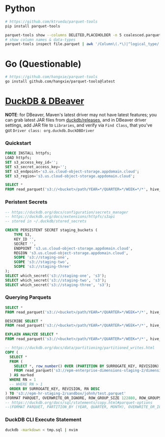 # Python
```bash
# https://github.com/ktrueda/parquet-tools
pip install parquet-tools

parquet-tools show --columns DELETED,PLACEHOLDER -n 5 coalesced.parquet
# show column names & data-types
parquet-tools inspect file.parquet | awk '/Column\(.*\)|^logical_type/'
```

# Go (Questionable)
```bash
# https://github.com/hangxie/parquet-tools
go install github.com/hangxie/parquet-tools@latest
```

# [DuckDB & DBeaver](https://duckdb.org/docs/guides/sql_editors/dbeaver)
__NOTE__: for DBeaver, Maven's latest driver may not have latest features; you
can grab latest JAR files from
[duckdb/releases](https://github.com/duckdb/duckdb/releases), and in DBeaver
driver settings, add JAR file to `Libraries`, and verify via `Find Class`, that
you've got `Driver class: org.duckdb.DuckDBDriver`
### Quickstart
```sql
FORCE INSTALL httpfs;
LOAD httpfs;
SET s3_access_key_id='';
SET s3_secret_access_key='';
SET s3_endpoint='s3.us.cloud-object-storage.appdomain.cloud';
SET s3_region='s3.us.cloud-object-storage.appdomain.cloud';

SELECT *
FROM read_parquet('s3://<bucket>/path/YEAR=*/QUARTER=*/WEEK=*/*', hive_partitioning=1);
```

### Peristent Secrets
```sql
-- https://duckdb.org/docs/configuration/secrets_manager
-- https://duckdb.org/docs/extensions/httpfs/s3api
-- stored in ~/.duckdb/stored_secrets

CREATE PERSISTENT SECRET staging_buckets (
    TYPE S3,
    KEY_ID '',
    SECRET '',
    ENDPOINT 's3.us.cloud-object-storage.appdomain.cloud',
    REGION 's3.us.cloud-object-storage.appdomain.cloud',
    SCOPE 's3://staging-one',
    SCOPE 's3://staging-two',
    SCOPE 's3://staging-three'
);
SELECT which_secret('s3://staging-one', 's3');
SELECT which_secret('s3://staging-two', 's3');
SELECT which_secret('s3://staging-three', 's3');
```

### Querying Parquets
```sql
SELECT *
FROM read_parquet('s3://<bucket>/path/YEAR=*/QUARTER=*/WEEK=*/*', hive_partitioning=1, filename=1);

DESCRIBE SELECT *
FROM read_parquet('s3://<bucket>/path/YEAR=*/QUARTER=*/WEEK=*/*', hive_partitioning=1, filename=1);

EXPLAIN ANALYZE SELECT *
FROM read_parquet('s3://<bucket>/path/YEAR=*/QUARTER=*/WEEK=*/*', hive_partitioning=1, filename=1);

-- https://duckdb.org/docs/data/partitioning/partitioned_writes.html
COPY (
  SELECT *
  FROM (
    SELECT *, row_number() OVER (PARTITION BY SURROGATE_KEY, REVISION) AS RN
    FROM read_parquet('s3://epm-enterprise-dimensions-staging-2/dimension/DEVELOPMENT_PROJECT_FLAT_DIMENSION/transform.parquet/part-*', hive_partitioning=1) whole
  ) AS marked
  WHERE RN = 1
  -- WHERE RN > 1
  ORDER BY SURROGATE_KEY, REVISION, RN DESC
) TO 's3://epm-hr-staging-2/sandbox/johnh/test.parquet'
(FORMAT PARQUET, OVERWRITE_OR_IGNORE, ROW_GROUP_SIZE 122880, ROW_GROUPS_PER_FILE 2, FILENAME_PATTERN "part-00000-{uuid}.snappy");
-- https://duckdb.org/docs/sql/statements/copy.html#parquet-options
--(FORMAT PARQUET, PARTITION_BY (YEAR, QUARTER, MONTH), OVERWRITE_OR_IGNORE, FILENAME_PATTERN "part-00000-{uuid}.snappy");

```

### DuckDB CLI Execute Statement
```bash
duckdb -markdown < tmp.sql | nvim
```
